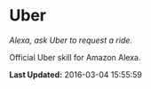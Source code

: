 # Uber
*Alexa, ask Uber to request a ride.*

Official Uber skill for Amazon Alexa.

**Last Updated:** 2016-03-04 15:55:59